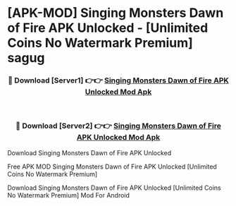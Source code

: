 # [APK-MOD] Singing Monsters  Dawn of Fire APK Unlocked - [Unlimited Coins No Watermark Premium] sagug



<div align="center">
<h3>🔴 Download [Server1] 👉👉 <a href="https://momento.my/?title=Singing_Monsters__Dawn_of_Fire_APK_Unlocked">Singing Monsters  Dawn of Fire APK Unlocked Mod Apk</a></h3><br>

<h3>🔴 Download [Server2] 👉👉 <a href="https://momento.my/?title=Singing_Monsters__Dawn_of_Fire_APK_Unlocked">Singing Monsters  Dawn of Fire APK Unlocked Mod Apk</a></h3>
</div>



Download Singing Monsters  Dawn of Fire APK Unlocked 

Free APK MOD Singing Monsters  Dawn of Fire APK Unlocked [Unlimited Coins No Watermark Premium]

Download Singing Monsters  Dawn of Fire APK Unlocked [Unlimited Coins No Watermark Premium] Mod For Android
